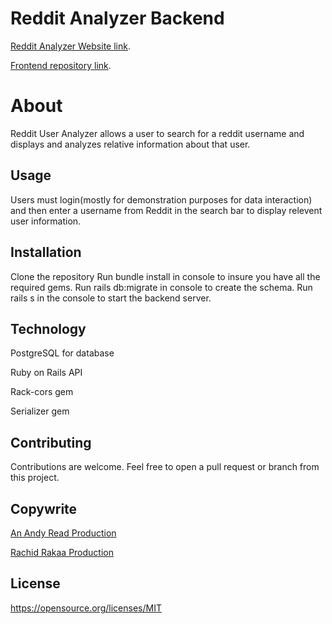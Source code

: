 # Reddit Analyzer Backend
[Reddit Analyzer Website link](https://rachid1982fsb.github.io/RedditAnalyzerFrontendH/).

[Frontend repository link](https://github.com/rachid1982fsb/RedditAnalyzerFrontendH).

# About
Reddit User Analyzer allows a user to search for a reddit username and displays and analyzes relative information about that user.

## Usage

Users must login(mostly for demonstration purposes for data interaction) and then enter a username from Reddit in the search bar to display relevent user information.

## Installation
Clone the repository
Run bundle install in console to insure you have all the required gems.
Run rails db:migrate in console to create the schema.
Run rails s in the console to start the backend server.

## Technology

PostgreSQL for database

Ruby on Rails API 

Rack-cors gem

Serializer gem

## Contributing
Contributions are welcome. Feel free to open a pull request or branch from this project.

## Copywrite

[An Andy Read Production](https://www.linkedin.com/in/andrew-read-983aaa74)

[Rachid Rakaa Production](https://github.com/rachid1982fsb)

## License
https://opensource.org/licenses/MIT

